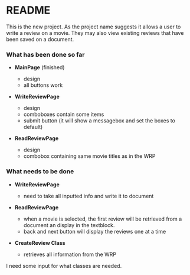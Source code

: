 # README #

This is the new project. As the project name suggests it allows a user to write a review on a movie. They may also view existing reviews that have been saved on a document. 

### What has been done so far ###

* **MainPage** (finished)
    * design 
    * all buttons work

* **WriteReviewPage**
    * design
    * comboboxes contain some items
    * submit button (it will show a messagebox and set the boxes to default)

* **ReadReviewPage**
    * design
    * combobox containing same movie titles as in the WRP

### What needs to be done ###

* **WriteReviewPage**
     * need to take all inputted info and write it to document

* **ReadReviewPage**
     * when a movie is selected, the first review will be retrieved from a document an
       display in the textblock.
     * back and next button will display the reviews one at a time

* **CreateReview Class**
     * retrieves all information from the WRP

I need some input for what classes are needed.